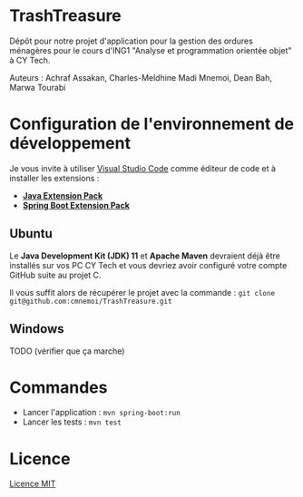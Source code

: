 # TrashTreasure

Dépôt pour notre projet d'application pour la gestion des ordures ménagères pour le cours d'ING1 "Analyse et programmation orientée objet" à CY Tech.

Auteurs : Achraf Assakan, Charles-Meldhine Madi Mnemoi, Dean Bah, Marwa Tourabi

# Configuration de l'environnement de développement

Je vous invite à utiliser [Visual Studio Code](https://code.visualstudio.com/) comme éditeur de code et à installer les extensions :
  -  [**Java Extension Pack**](https://marketplace.visualstudio.com/items?itemName=vscjava.vscode-java-pack)
  -  [**Spring Boot Extension Pack**](https://marketplace.visualstudio.com/items?itemName=Pivotal.vscode-boot-dev-pack)

## Ubuntu

Le **Java Development Kit (JDK) 11** et **Apache Maven** devraient déjà être installés sur vos PC CY Tech et vous devriez avoir configuré votre compte GitHub suite au projet C.

Il vous suffit alors de récupérer le projet avec la commande : `git clone git@github.com:cmnemoi/TrashTreasure.git`

## Windows

TODO (vérifier que ça marche)

# Commandes

* Lancer l'application : `mvn spring-boot:run`
* Lancer les tests : `mvn test`

# Licence

[Licence MIT](LICENSE) 
